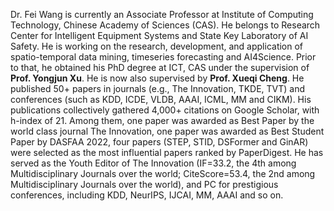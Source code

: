 Dr. Fei Wang is currently an Associate Professor at Institute of Computing Technology, Chinese Academy of Sciences (CAS). He belongs to Research Center for Intelligent Equipment Systems and State Key Laboratory of AI Safety. He is working on the research, development, and application of spatio-temporal data mining, timeseries forecasting and AI4Science. Prior to that, he obtained his PhD degree at ICT, CAS under the supervision of **Prof. Yongjun Xu**. He is now also supervised by **Prof. Xueqi Cheng**. He published 50+ papers in journals (e.g., The Innovation, TKDE, TVT) and conferences (such as KDD, ICDE, VLDB, AAAI, ICML, MM and CIKM). His publications collectively gathered 4,000+ citations on Google Scholar, with h-index of 21. Among them, one paper was awarded as Best Paper by the world class journal The Innovation, one paper was awarded as Best Student Paper by DASFAA 2022, four papers (STEP, STID, DSFormer and GinAR) were selected as the most influential papers ranked by PaperDigest. He has served as the Youth Editor of The Innovation (IF=33.2, the 4th among Multidisciplinary Journals over the world; CiteScore=53.4, the 2nd among Multidisciplinary Journals over the world), and PC for prestigious conferences, including KDD, NeurIPS, IJCAI, MM, AAAI and so on.